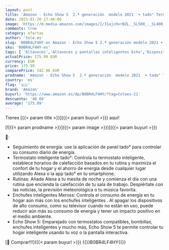```yaml
---
layout: post
title: 'Amazon - Echo Show 5  2.ª generación  modelo 2021  + tado° Termostato Inteligente + 2 x Enchufes Inteligentes Meross | Kit de actualización de hogar inteligente: administración de energía'
date: 2023-01-20 17:40:06
image: 'https://m.media-amazon.com/images/I/31ajcHvrBZL._SL500_._SL400_.jpg'
comments: true
category: ofertas
author: 'tole.es'
slug: 'B0BR4LF4HY-es Amazon - Echo Show 5 2.ª generación modelo 2021 + tado°...'
sku: 'B0BR4LF4HY-es'
tags: [ 'Altavoces','Altavoces y pantallas inteligentes Echo','Dispositivos Amazon','Dispositivos Amazon y Accesorios','Electrónica','Equipos de audio y Hi-Fi','Pantallas inteligentes','amazon','enchufes','inteligentes','🇪🇸', ]
actualPrice: 175.99 EUR
currency: EUR
price: 175.99
comparePrice: 342.96 EUR
prodname: 'Amazon - Echo Show 5  2.ª generación  modelo 2021  + tado° Termostato Inteligente + 2 x Enchufes Inteligentes Meross | Kit de actualización de hogar inteligente: administración de energía'
country: 'es'
flag: '🇪🇸'
brand: 'Amazon'
buyurl: 'https://www.amazon.es/dp/B0BR4LF4HY/?tag=tolees-21'
descuento: '48.68'
average: '175.99'
---
```


Tienes [{{< param title >}}]({{< param buyurl >}}) aqui!

[![{{< param prodname >}}]({{< param image >}})]({{< param buyurl >}})

🔎:

- Seguimiento de energía: use la aplicación de panel tado° para controlar su consumo diario de energía.
- Termostato inteligente tado°: Controla tu termostato inteligente, establece horarios de calefacción basados en tu rutina y maximiza el confort de tu hogar y el ahorro de energía desde cualquier lugar utilizando Alexa o la app tado° en tu smartphone.
- Rutinas: Añade Alexa a tu mesita de noche y comienza el día con una rutina que encienda la calefacción de tu sala de trabajo. Despiértate con las noticias, la previsión meteorológica o tu música favorita.
- Enchufes inteligentes Meross: Controla el consumo de energía en tu hogar aún más con los enchufes inteligentes . Al apagar los dispositivos de alto consumo, como su televisor cuando no están en uso, puede reducir aún más su consumo de energía y tener un impacto positivo en el medio ambiente.
- Echo Show 5: Emparejado con termostatos compatibles, bombillas, enchufes inteligentes y mucho más, Echo Show 5 te permite controlar tu hogar inteligente usando tu voz o la pantalla interactiva.

[🛒 Comprar!!!]({{< param buyurl >}})
{{<world>}}B0BR4LF4HY{{</world>}}
